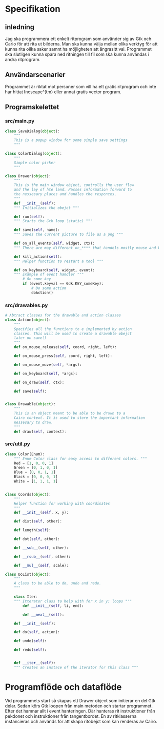 # Specifikation
## inledning
Jag ska programmera ett enkelt ritprogram som använder sig av Gtk och Cario för att rita ut bilderna. 
Man ska kunna välja mellan olika verktyg för att kunna rita oilka saker samnt ha möjligheten att ångrasitt val.
Programmet ska slutligen kunna spara ned ritningen till fil som ska kunna användas i andra ritprogram.

## Användarscenarier
Programmet är riktat mot personer som vill ha ett gratis ritprogram och inte har hittat Incscape^(tm) eller annat gratis vector program.

## Programskelettet
### src/main.py 

```python
class SaveDialog(object):
    """
    This is a popup window for some simple save settings
    """

class ColorDialog(object):
    """
    Simple color picker
    """

class Drawer(object):
    """
    This is the main window object, controlls the user flow
    and the lay of hte land. Passes information forward to
    the nessesary places and handles the responces.
    """
    def __init__(self):
    """ Initializes the obejct """

    def run(self):
    """ Starts the Gtk loop (static) """

    def save(self, name):
    """ Saves the current picture to file as a png """

    def on_all_events(self, widget, ctx):
    """ There are may different on_**** that handels mostly mouse and keyboard """

    def kill_action(self):
    """ Helper function to restart a tool """

    def on_keyboard(self, widget, event):
    """ Example of event handler """
        # On some key
        if (event.keyval == Gdk.KEY_someKey):
            # Do some action
            doAction()

```

### src/drawables.py

```python
# Abtract classes for the drawable and action classes
class Action(object):
    """
    Specifies all the functions to e implemented by action
    classes. This will be used to create a drawable obejct
    later on save()
    """
    def on_mouse_release(self, coord, right, left):

    def on_mouse_press(self, coord, right, left):

    def on_mouse_move(self, *args):

    def on_keyboard(self, *args):

    def on_draw(self, ctx):

    def save(self):


class Drawable(object):
    """
    This is an object meant to be able to be drawn to a
    Cairo context. It is used to store the important information
    nessesary to draw.
    """
    def draw(self, context):

```

### src/util.py

```python
class Color(Enum):
    """ Enum Color class for easy access to different colors. """
    Red = [1, 0, 0, 1]
    Green = [0, 1, 0, 1]
    Blue = [0, 0, 1, 1]
    Black = [0, 0, 0, 1]
    White = [1, 1, 1, 1]


class Coords(object):
    """
    Helper function for working with coordinates
    """
    def __init__(self, x, y):

    def dist(self, other):

    def length(self):

    def dot(self, other):

    def __sub__(self, other):

    def __rsub__(self, other):

    def __mul__(self, scale):

class DoList(object):
    """
    A class to be able to do, undo and redo.
    """

    class Iter:
    """ Itterator class to help with for x in y: loops """
        def __init__(self, li, end):

        def __next__(self):

    def __init__(self):

    def do(self, action):

    def undo(self):

    def redo(self):


    def __iter__(self):
    """ Creates an instace of the iterator for this class """
```

# Programflöde och dataflöde
Vid programmets start så skapas ett Drawer object som initierar en del Gtk delar. Sedan körs Gtk loopen från main metoden och startar programmet.
Efter det hamnar allt i event hanteringen. Där hanteras rit instruktioner från pekdonet och instruktioner från tangentbordet.
En av ritklasserna instancieras och används för att skapa ritobejct som kan renderas av Cairo.
